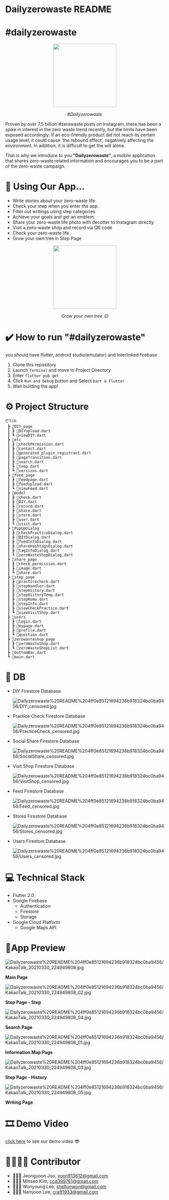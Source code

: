# Dailyzerowaste README

# #dailyzerowaste

<p align="center">
<img height="200" src="https://github.com/DSCSCHZeroHero/dailyzerowaste/blob/main/readme_photo/Untitled.png">
</p>

<p align="center"><i>#Dailyzerowaste</i></p>

Proven by over 7.5 billion #zerowaste posts on Instagram, there has been a spike in interest in the zero waste trend recently, but the limits have been exposed accordingly. If an eco-friendly product did not reach its certain usage level, it could cause ‘the rebound effect’, negatively affecting the environment. In addition, it is difficult to get the will alone.

That is why we introduce to you **“Dailyzerowaste”**, a mobile application that shares zero-waste related information and encourages you to be a part of the zero-waste campaign.

# 🤔 Using Our App...


- Write stories about your zero-waste life
- Check your step when you enter the app.
- Filter out writings using step categories
- Achieve your goals and get an emblem.
- Share your zero-waste life photo with decotter to Instagram directly
- Visit a zero-waste shop and record via QR code
- Check your zero-waste life
- Grow your own tree in Step Page

<p align="center">
<img height="200" src="https://github.com/DSCSCHZeroHero/dailyzerowaste/blob/main/readme_photo/trees.png">
</p>
<p align="center"><i>Grow your own tree 😌</i></p>


# ✔️ How to run "#dailyzerowaste"


you should have flutter, android studio(emulator) and Interlinked firebase

1. Clone this repository
2. Launch `Terminal` and move to Project Directory
3. Enter `flutter pub get`
4. Click `Run and Debug` button and Select `Dart & Flutter`
5. Wait building the app!

# ⚙ Project Structure

```
📦lib
 ┣ 📂DIY_page
 ┃ ┣ 📜DIYupload.dart
 ┃ ┗ 📜viewDIY.dart
 ┣ 📂etc
 ┃ ┣ 📜checkPermission.dart
 ┃ ┣ 📜contact.dart
 ┃ ┣ 📜generated_plugin_registrant.dart
 ┃ ┣ 📜pageTransition.dart
 ┃ ┣ 📜search.dart
 ┃ ┣ 📜temp.dart
 ┃ ┗ 📜versions.dart
 ┣ 📂feed_page
 ┃ ┣ 📜feedpage.dart
 ┃ ┣ 📜feedupload.dart
 ┃ ┗ 📜viewFeed.dart
 ┣ 📂model
 ┃ ┣ 📜check.dart
 ┃ ┣ 📜DIY.dart
 ┃ ┣ 📜record.dart
 ┃ ┣ 📜share.dart
 ┃ ┣ 📜store.dart
 ┃ ┣ 📜user.dart
 ┃ ┗ 📜visit.dart
 ┣ 📂PopUpDialog
 ┃ ┣ 📜checkPracticeDialog.dart
 ┃ ┣ 📜DIYDialog.dart
 ┃ ┣ 📜feedInfoDialog.dart
 ┃ ┣ 📜shareHashtagsDialog.dart
 ┃ ┣ 📜tagInfoDialog.dart
 ┃ ┗ 📜zeroWasteShopDialog.dart
 ┣ 📂share_page
 ┃ ┣ 📜check_permission.dart
 ┃ ┣ 📜image.dart
 ┃ ┗ 📜share.dart
 ┣ 📂step_page
 ┃ ┣ 📜practicecheck.dart
 ┃ ┣ 📜stepHandler.dart
 ┃ ┣ 📜stepHistory.dart
 ┃ ┣ 📜stepHistoryTemp.dart
 ┃ ┣ 📜stepHome.dart
 ┃ ┣ 📜stepInfo.dart
 ┃ ┣ 📜viewCheckPractice.dart
 ┃ ┗ 📜viewVisitShop.dart
 ┣ 📂users
 ┃ ┣ 📜login.dart
 ┃ ┣ 📜mypage.dart
 ┃ ┣ 📜profile.dart
 ┃ ┗ 📜question.dart
 ┣ 📂zerowasteshop_page
 ┃ ┣ 📜zeroWasteShop.dart
 ┃ ┗ 📜zeroWasteShopList.dart
 ┣ 📜bottomBar.dart
 ┗ 📜main.dart
```

# 📜 DB


- DIY Firestore Database

    ![Dailyzerowaste%20README%204ff0e85121694236b918324bc0ba9456/DIY_censored.jpg](Dailyzerowaste%20README%204ff0e85121694236b918324bc0ba9456/DIY_censored.jpg)

- Practice Check Firestore Database

    ![Dailyzerowaste%20README%204ff0e85121694236b918324bc0ba9456/PracticeCheck_censored.jpg](Dailyzerowaste%20README%204ff0e85121694236b918324bc0ba9456/PracticeCheck_censored.jpg)

- Social Share Firestore Database

    ![Dailyzerowaste%20README%204ff0e85121694236b918324bc0ba9456/SocialShare_censored.jpg](Dailyzerowaste%20README%204ff0e85121694236b918324bc0ba9456/SocialShare_censored.jpg)

- Visit Shop Firestore Database

    ![Dailyzerowaste%20README%204ff0e85121694236b918324bc0ba9456/VisitShop_censored.jpg](Dailyzerowaste%20README%204ff0e85121694236b918324bc0ba9456/VisitShop_censored.jpg)

- Feed Firestore Database

    ![Dailyzerowaste%20README%204ff0e85121694236b918324bc0ba9456/Feed_censored.jpg](Dailyzerowaste%20README%204ff0e85121694236b918324bc0ba9456/Feed_censored.jpg)

- Stores Firestore Database

    ![Dailyzerowaste%20README%204ff0e85121694236b918324bc0ba9456/Stores_censored.jpg](Dailyzerowaste%20README%204ff0e85121694236b918324bc0ba9456/Stores_censored.jpg)

- Users Firestore Database

    ![Dailyzerowaste%20README%204ff0e85121694236b918324bc0ba9456/Users_censored.jpg](Dailyzerowaste%20README%204ff0e85121694236b918324bc0ba9456/Users_censored.jpg)

# 💻 Technical Stack


- Flutter 2.0
- Google Firebase
    - Authentication
    - Firestore
    - Storage
- Google Cloud Platform
    - Google Maps API

# 📱App Preview


![Dailyzerowaste%20README%204ff0e85121694236b918324bc0ba9456/KakaoTalk_20210330_224949808.jpg](Dailyzerowaste%20README%204ff0e85121694236b918324bc0ba9456/KakaoTalk_20210330_224949808.jpg)

**Main Page**

![Dailyzerowaste%20README%204ff0e85121694236b918324bc0ba9456/KakaoTalk_20210330_224949808_02.jpg](Dailyzerowaste%20README%204ff0e85121694236b918324bc0ba9456/KakaoTalk_20210330_224949808_02.jpg)

**Step Page - Step**

![Dailyzerowaste%20README%204ff0e85121694236b918324bc0ba9456/KakaoTalk_20210330_224949808_04.jpg](Dailyzerowaste%20README%204ff0e85121694236b918324bc0ba9456/KakaoTalk_20210330_224949808_04.jpg)

**Search Page**

![Dailyzerowaste%20README%204ff0e85121694236b918324bc0ba9456/KakaoTalk_20210330_224949808_01.jpg](Dailyzerowaste%20README%204ff0e85121694236b918324bc0ba9456/KakaoTalk_20210330_224949808_01.jpg)

**Information Map Page**

![Dailyzerowaste%20README%204ff0e85121694236b918324bc0ba9456/KakaoTalk_20210330_224949808_03.jpg](Dailyzerowaste%20README%204ff0e85121694236b918324bc0ba9456/KakaoTalk_20210330_224949808_03.jpg)

**Step Page - History**

![Dailyzerowaste%20README%204ff0e85121694236b918324bc0ba9456/KakaoTalk_20210330_224949808_05.jpg](Dailyzerowaste%20README%204ff0e85121694236b918324bc0ba9456/KakaoTalk_20210330_224949808_05.jpg)

**Writing Page**

# 🎞 Demo Video


[click here](https://youtu.be/y0WPw5xusFs) to see our demo video 😎

# 👨‍👨‍👧‍👦 Contributor


- 👩🏻‍💻 Jeongyoon Joo, [yoon913612@gmail.com](mailto:yoon913612@gmail.com)
- 👩🏻‍🎨 Minseo Kim, [ccd399761@gmail.com](mailto:ccd399761@gmail.com)
- 👩🏻‍💻 Wonyoung Lee, [sheltonwon@gmail.com](mailto:sheltonwon@gmail.com)
- 👨🏻‍💻 Namjoon Lee, [craft1933@gmail.com](mailto:craft1933@gmail.com)
